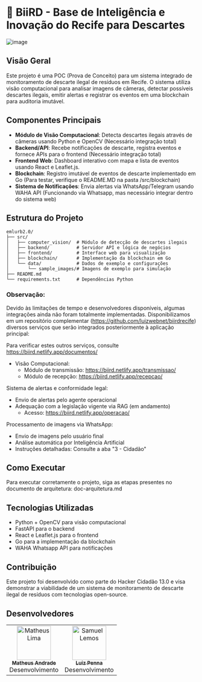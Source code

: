 # 🦅 BiiRD - Base de Inteligência e Inovação do Recife para Descartes

![image](https://github.com/user-attachments/assets/2f42a8f3-e807-4751-a3b5-52656da4e155)

## Visão Geral

Este projeto é uma POC (Prova de Conceito) para um sistema integrado de monitoramento de descarte ilegal de resíduos em Recife. O sistema utiliza visão computacional para analisar imagens de câmeras, detectar possíveis descartes ilegais, emitir alertas e registrar os eventos em uma blockchain para auditoria imutável.

## Componentes Principais

- **Módulo de Visão Computacional**: Detecta descartes ilegais através de câmeras usando Python e OpenCV (Necessário integração total)
- **Backend/API**: Recebe notificações de descarte, registra eventos e fornece APIs para o frontend (Necessário integração total)
- **Frontend Web**: Dashboard interativo com mapa e lista de eventos usando React e Leaflet.js.
- **Blockchain**: Registro imutável de eventos de descarte implementado em Go (Para testar, verifique o README.MD na pasta /src/blockchain)
- **Sistema de Notificações**: Envia alertas via WhatsApp/Telegram usando WAHA API (Funcionando via Whatsapp, mas necessário integrar dentro do sistema web)

## Estrutura do Projeto

```
emlurb2.0/
├── src/
│   ├── computer_vision/  # Módulo de detecção de descartes ilegais
│   ├── backend/          # Servidor API e lógica de negócios
│   ├── frontend/         # Interface web para visualização
│   ├── blockchain/       # Implementação da blockchain em Go
│   └── data/             # Dados de exemplo e configurações
│       └── sample_images/# Imagens de exemplo para simulação
├── README.md
└── requirements.txt      # Dependências Python
```
### Observação:
Devido às limitações de tempo e desenvolvedores disponíveis, algumas integrações ainda não foram totalmente implementadas. Disponibilizamos em um repositório complementar (https://github.com/luizwebnet/biirdrecife) diversos serviços que serão integrados posteriormente à aplicação principal:

Para verificar estes outros serviços, consulte https://biird.netlify.app/documentos/
- Visão Computacional:
    - Módulo de transmissão: https://biird.netlify.app/transmissao/
    - Módulo de recepção: https://biird.netlify.app/recepcao/

Sistema de alertas e conformidade legal:
- Envio de alertas pelo agente operacional
- Adequação com a legislação vigente via RAG (em andamento)
    - Acesso: https://biird.netlify.app/operacao/

Processamento de imagens via WhatsApp:
- Envio de imagens pelo usuário final
- Análise automática por Inteligência Artificial
- Instruções detalhadas: Consulte a aba "3 - Cidadão" 

## Como Executar

Para executar corretamente o projeto, siga as etapas presentes no documento de arquitetura: doc-arquitetura.md 

## Tecnologias Utilizadas

- Python + OpenCV para visão computacional
- FastAPI para o backend
- React e Leaflet.js para o frontend
- Go para a implementação da blockchain
- WAHA Whatsapp API para notificações

## Contribuição

Este projeto foi desenvolvido como parte do Hacker Cidadão 13.0 e visa demonstrar a viabilidade de um sistema de monitoramento de descarte ilegal de resíduos com tecnologias open-source. 

## Desenvolvedores
<table>
    <tr>
    <td widith:"90px" align="center"><a href="https://github.com/matheuslimaandrade"><img src="https://avatars.githubusercontent.com/u/90625499?v=4" width="90px;" alt="Matheus Lima"/><br /><sub><b>Matheus Andrade</b></sub></a><br />Desenvolvimento</td>
    <td align="center"><a href="https://github.com/luizwebnet"><img src="https://avatars.githubusercontent.com/u/98424992?v=4" width="90px;" alt="Samuel Lemos "/><br /><sub><b>Luiz Penna</b></sub></a><br />Desenvolvimento</td>


